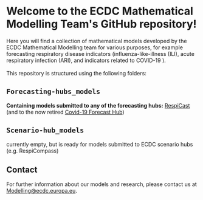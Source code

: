 # Welcome to the ECDC Mathematical Modelling Team's GitHub repository!

Here you will find a collection of mathematical models developed by the ECDC Mathematical Modelling team for various purposes, for example forecasting respiratory disease indicators (influenza-like-illness (ILI), acute respiratory infection (ARI), and indicators related to COVID-19 ).\
\
This repository is structured using the following folders:

## `Forecasting-hubs_models`

**Containing models submitted to any of the forecasting hubs:** [RespiCast](https://respicast.ecdc.europa.eu/) (and to the now retired [Covid-19 Forecast Hub](https://covid19forecasthub.eu/))

## `Scenario-hub_models`
currently empty, but is ready for models submitted to ECDC scenario hubs (e.g. RespiCompass)


## Contact
For further information about our models and research, please contact us at [Modelling\@ecdc.europa.eu](mailto:Modelling@ecdc.europa.eu).
